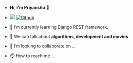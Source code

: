 - **Hi, I'm Priyanshu** :wave:
- ![](https://komarev.com/ghpvc/?username=gitnoober) [![Github](https://img.shields.io/github/followers/gitnoober?label=Follow&style=social)](https://github.com/gitnoober)

- 🌱 I’m currently learning Django REST framework.
- :speech_balloon: We can talk about **algorithms, development and movies**
- 💞️ I’m looking to collaborate on ...
- 📫 How to reach me ...

<!---
gitnoober/gitnoober is a ✨ special ✨ repository because its `README.md` (this file) appears on your GitHub profile.
You can click the Preview link to take a look at your changes.
--->
